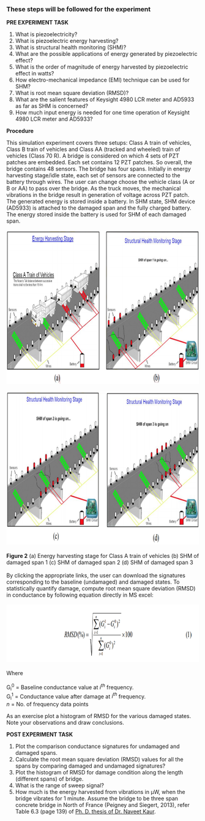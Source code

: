 ### These steps will be followed for the experiment
**PRE EXPERIMENT TASK**

1) What is piezoelectricity?<br>
2) What is piezoelectric energy harvesting?<br>
3) What is structural health monitoring (SHM)?<br>
4) What are the possible applications of energy generated by piezoelectric
effect?<br>
5) What is the order of magnitude of energy harvested by piezoelectric
effect in watts?<br>
6) How electro-mechanical impedance (EMI) technique can be used for
SHM?<br>
7) What is root mean square deviation (RMSD)?<br>
8) What are the salient features of Keysight 4980 LCR meter and AD5933
as far as SHM is concerned?<br>
9) How much input energy is needed for one time operation of Keysight
4980 LCR meter and AD5933?<br>

**Procedure**

This simulation experiment covers three setups: Class A train of vehicles, Class B train of vehicles and Class AA (tracked and wheeled) train of vehicles (Class 70 R). A bridge is considered on which 4 sets of PZT patches are embedded. Each set contains 12 PZT patches. So overall, the bridge contains 48 sensors. The bridge has four spans. Initially in energy harvesting stage/idle state, each set of sensors are connected to the battery through wires. The user can change choose the vehicle class (A or B or AA) to pass over the bridge. As the truck moves, the mechanical vibrations in the bridge result in generation of voltage across PZT patch. The generated energy is stored inside a battery. In SHM state, SHM device (AD5933) is attached to the damaged span and the fully charged battery. The energy stored inside the battery is used for SHM of each damaged span.
<br><br>
<img src="images/pr2.png" height="400px">
<br><br>
<img src="images/pr3.png" height="400px">
<br><br>
<b>Figure 2</b> (a) Energy harvesting stage for Class A train of vehicles (b) SHM of damaged span 1 (c) SHM of
damaged span 2 (d) SHM of damaged span 3<br><br>
By clicking the appropriate links, the user can download the signatures corresponding to the baseline
(undamaged) and damaged states. To statistically quantify damage, compute root mean square deviation
(RMSD) in conductance by following equation directly in MS excel:
<br><br>
<img src="images/pr1.png" height="150px">
<br><br>
Where<br><br>
 G<sub>i</sub><sup>0</sup> = Baseline conductance value at <i>i<sup>th</sup></i> frequency.<br>
 G<sub>i</sub><sup>1</sup> = Conductance value after damage at <i>i<sup>th</sup></i> frequency.<br>
<i>n</i> = No. of frequency data points

As an exercise plot a histogram of RMSD for the various damaged states. Note your observations and draw conclusions.

**POST EXPERIMENT TASK**

1) Plot the comparison conductance signatures for undamaged and
damaged spans.<br>
2) Calculate the root mean square deviation (RMSD) values for all the
spans by comparing damaged and undamaged signatures?<br>
3) Plot the histogram of RMSD for damage condition along the length
(different spans) of bridge.<br>
4) What is the range of sweep signal?<br>
5) How much is the energy harvested from vibrations in µW, when the
bridge vibrates for 1 minute. Assume the bridge to be three span
concrete bridge in North of France (Peigney and Siegert, 2013), refer
Table 6.3 (page 139) of <a href="images/naveet.pdf">Ph. D. thesis of Dr. Naveet Kaur</a>.<br>
